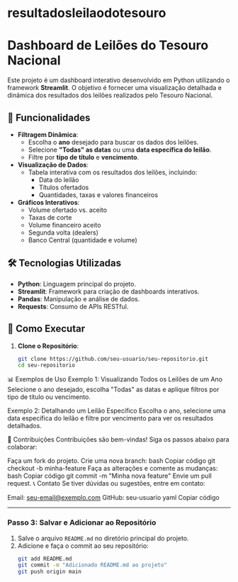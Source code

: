 # resultadosleilaodotesouro

# Dashboard de Leilões do Tesouro Nacional

Este projeto é um dashboard interativo desenvolvido em Python utilizando o framework **Streamlit**.
O objetivo é fornecer uma visualização detalhada e dinâmica dos resultados dos leilões realizados pelo Tesouro Nacional.

## 🎯 Funcionalidades

- **Filtragem Dinâmica**:
  - Escolha o **ano** desejado para buscar os dados dos leilões.
  - Selecione **"Todas" as datas** ou uma **data específica do leilão**.
  - Filtre por **tipo de título** e **vencimento**.
- **Visualização de Dados**:
  - Tabela interativa com os resultados dos leilões, incluindo:
    - Data do leilão
    - Títulos ofertados
    - Quantidades, taxas e valores financeiros
- **Gráficos Interativos**:
  - Volume ofertado vs. aceito
  - Taxas de corte
  - Volume financeiro aceito
  - Segunda volta (dealers)
  - Banco Central (quantidade e volume)

## 🛠️ Tecnologias Utilizadas

- **Python**: Linguagem principal do projeto.
- **Streamlit**: Framework para criação de dashboards interativos.
- **Pandas**: Manipulação e análise de dados.
- **Requests**: Consumo de APIs RESTful.

## 🚀 Como Executar

1. **Clone o Repositório**:
   ```bash
   git clone https://github.com/seu-usuario/seu-repositorio.git
   cd seu-repositorio

📊 Exemplos de Uso
Exemplo 1: Visualizando Todos os Leilões de um Ano
Selecione o ano desejado, escolha "Todas" as datas e aplique filtros por tipo de título ou vencimento.

Exemplo 2: Detalhando um Leilão Específico
Escolha o ano, selecione uma data específica do leilão e filtre por vencimento para ver os resultados detalhados.

🤝 Contribuições
Contribuições são bem-vindas! Siga os passos abaixo para colaborar:

Faça um fork do projeto.
Crie uma nova branch:
bash
Copiar código
git checkout -b minha-feature
Faça as alterações e comente as mudanças:
bash
Copiar código
git commit -m "Minha nova feature"
Envie um pull request.
📞 Contato
Se tiver dúvidas ou sugestões, entre em contato:

Email: seu-email@exemplo.com
GitHub: seu-usuario
yaml
Copiar código

---

### **Passo 3: Salvar e Adicionar ao Repositório**
1. Salve o arquivo `README.md` no diretório principal do projeto.
2. Adicione e faça o commit ao seu repositório:
   ```bash
   git add README.md
   git commit -m "Adicionado README.md ao projeto"
   git push origin main
